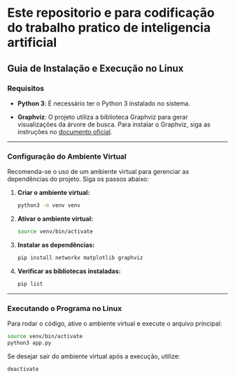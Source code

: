 # Este repositorio e para codificação do trabalho pratico de inteligencia artificial



## Guia de Instalação e Execução no Linux

### Requisitos
- **Python 3**: É necessário ter o Python 3 instalado no sistema.

- **Graphviz**: O projeto utiliza a biblioteca Graphviz para gerar visualizações da árvore de busca. Para instalar o Graphviz, siga as instruções no [documento oficial](https://pygraphviz.github.io/documentation/stable/install.html).

---

### Configuração do Ambiente Virtual
Recomenda-se o uso de um ambiente virtual para gerenciar as dependências do projeto. Siga os passos abaixo:

1. **Criar o ambiente virtual:**
   ```sh
   python3 -m venv venv
   ```

2. **Ativar o ambiente virtual:**
   ```sh
   source venv/bin/activate
   ```

3. **Instalar as dependências:**
   ```sh
   pip install networkx matplotlib graphviz
   ```

4. **Verificar as bibliotecas instaladas:**
   ```sh
   pip list
   ```
---

### Executando o Programa no Linux
Para rodar o código, ative o ambiente virtual e execute o arquivo principal:
```sh
source venv/bin/activate
python3 app.py
```

Se desejar sair do ambiente virtual após a execução, utilize:
```sh
deactivate
```


